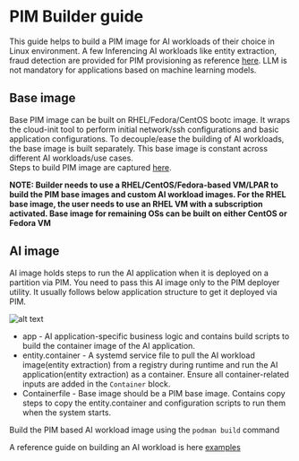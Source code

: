 # PIM Builder guide

This guide helps to build a PIM image for AI workloads of their choice in Linux environment.
A few Inferencing AI workloads like entity extraction, fraud detection are provided for PIM provisioning as reference [here](../examples/). LLM is not mandatory for applications based on machine learning models.

## Base image
Base PIM image can be built on RHEL/Fedora/CentOS bootc image. It wraps the cloud-init tool to perform initial network/ssh configurations and basic application configurations. To decouple/ease the building of AI workloads, the base image is built separately.
This base image is constant across different AI workloads/use cases.  
Steps to build PIM image are captured [here](../base-image).

**NOTE: Builder needs to use a RHEL/CentOS/Fedora-based VM/LPAR to build the PIM base images and custom AI workload images. For the RHEL base image, the user needs to use an RHEL VM with a subscription activated. Base image for remaining OSs can be built on either CentOS or Fedora VM**

## AI image
AI image holds steps to run the AI application when it is deployed on a partition via PIM. You need to pass this AI image only to the PIM deployer utility. It usually follows below application structure to get it deployed via PIM.

![alt text](app_structure.png)

- app - AI application-specific business logic and contains build scripts to build the container image of the AI application.
- entity.container - A systemd service file to pull the AI workload image(entity extraction) from a registry during runtime and run the AI application(entity extraction) as a container. Ensure all container-related inputs are added in the `Container` block.
- Containerfile - Base image should be a PIM base image. Contains copy steps to copy the entity.container and configuration scripts to run them when the system starts.

Build the PIM based AI workload image using the `podman build` command

A reference guide on building an AI workload is here [examples](../examples)
